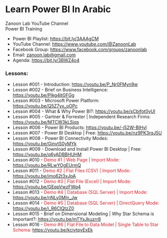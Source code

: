 # Learn Power BI In Arabic
Zanoon Lab YouTube Channel<br/>
Power BI Training<br/>

- Power BI Playlist:  https://bit.ly/3AAAgCM
- YouTube Channel: https://www.youtube.com/@ZanoonLab
- Facebook Group: https://www.facebook.com/groups/zanoonlab
- Email: zanoon.lab@gmail.com
- Agenda: https://bit.ly/3BWZ4o4

### Lessons:
- Lesson #001 - Introduction: https://youtu.be/P_Nr0FMyn9w
- Lesson #002 - Brief on Business Intelligence: https://youtu.be/PIkg4itGFGg
- Lesson #003 - Microsoft Power Platform: https://youtu.be/Q5Z7yx_oOPc
- Lesson #004 - What & Why Power BI?: https://youtu.be/sCbifot0yUI
- Lesson #005 - Gartner & Forrester | Independent Research Firms: https://youtu.be/MTCW3kLSiqs
- Lesson #006 - Power BI Products: https://youtu.be/-j52W-BlHyI
- Lesson #007 - Power BI Desktop | Free: https://youtu.be/nz9PK3rqJ5U
- Lesson #008 - Power BI Connectivity Modes: https://youtu.be/GinvtS0yMYk
- Lesson #009 - Download and Install Power BI Desktop | Free: https://youtu.be/q6yADBBHUHM
- Lesson #010 - <span style="color:#D2222D">Demo #1 | Web Page | Import Mode:</span> https://youtu.be/RLwYOgEUrmQ
- Lesson #011 - <span style="color:#D2222D">Demo #2 | Flat Files (CSV) | Import Mode:</span> https://youtu.be/imo62t3xJpA
- Lesson #012 - <span style="color:#D2222D">Demo #3 | Flat File (Excel) | Import Mode:</span> https://youtu.be/GEqpVwzFWq4
- Lesson #013 - <span style="color:#D2222D">Demo #4 | Database (SQL Server) | Import Mode:</span> https://youtu.be/nNLy0MIn_Jw
- Lesson #014 - <span style="color:#D2222D">Demo #5 | Database (SQL Server) | DirectQuery Mode:</span> https://youtu.be/i_R6ClQtzZ0
- Lesson #015 - Brief on Dimensional Modeling | Why Star Schema is Important?: https://youtu.be/mTYsJkuzrr8
- Lesson #016 - <span style="color:#D2222D">Demo #6 | Flat File to Data Model | Single Table to Star Schema:</span> https://youtu.be/kcivtpyExEk
